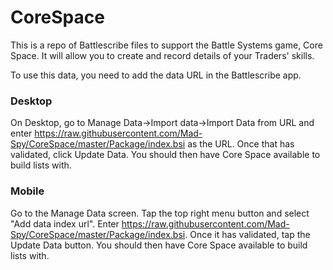 # CoreSpace

This is a repo of Battlescribe files to support the Battle Systems game, Core Space. It will allow you to create and record details of your Traders' skills.


To use this data, you need to add the data URL in the Battlescribe app.

### Desktop

On Desktop, go to Manage Data->Import data->Import Data from URL and enter https://raw.githubusercontent.com/Mad-Spy/CoreSpace/master/Package/index.bsi as the URL. Once that has validated, click Update Data. You should then have Core Space available to build lists with.

### Mobile

Go to the Manage Data screen. Tap the top right menu button and select "Add data index url". Enter https://raw.githubusercontent.com/Mad-Spy/CoreSpace/master/Package/index.bsi. Once it has validated, tap the Update Data button. You should then have Core Space available to build lists with.
